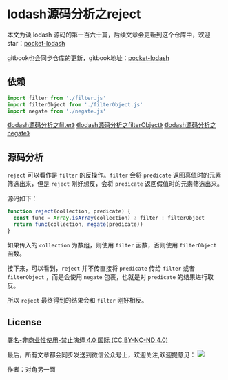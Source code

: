# lodash源码分析之reject

本文为读 lodash 源码的第一百六十篇，后续文章会更新到这个仓库中，欢迎 star：[pocket-lodash](https://github.com/yeyuqiudeng/pocket-lodash)

gitbook也会同步仓库的更新，gitbook地址：[pocket-lodash](https://www.gitbook.com/book/yeyuqiudeng/pocket-lodash/details)

## 依赖

```javascript
import filter from './filter.js'
import filterObject from './filterObject.js'
import negate from './negate.js'
```

[《lodash源码分析之filter》](./filter.md)
[《lodash源码分析之filterObject》](./filterObject.md)
[《lodash源码分析之negate》](./filterObject.md)

## 源码分析

`reject` 可以看作是 `filter` 的反操作。`filter` 会将 `predicate` 返回真值时的元素筛选出来，但是 `reject` 刚好想反，会将 `predicate` 返回假值时的元素筛选出来。

源码如下：

```javascript
function reject(collection, predicate) {
  const func = Array.isArray(collection) ? filter : filterObject
  return func(collection, negate(predicate))
}
```

如果传入的 `collection` 为数组，则使用 `filter` 函数，否则使用 `filterObject` 函数。

接下来，可以看到，`reject` 并不传直接将 `predicate` 传给 `filter` 或者 `filterObject` ，而是会使用 `negate` 包裹，也就是对 `predicate` 的结果进行取反。

所以 `reject` 最终得到的结果会和 `filter` 刚好相反。

## License

[署名-非商业性使用-禁止演绎 4.0 国际 (CC BY-NC-ND 4.0)](http://creativecommons.org/licenses/by-nc-nd/4.0/)

最后，所有文章都会同步发送到微信公众号上，欢迎关注,欢迎提意见：  ![](https://raw.githubusercontent.com/yeyuqiudeng/resource/master/images/qrcode_front-end-article.jpg) 

作者：对角另一面 